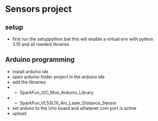 # Sensors project #
## setup ##
* first run the setuppython.bat this will enable a virtual env with python 3.10 and all needed libraries

## Arduino programming
* install arduino ide
* open arduino folder project in the arduino ide
* add the libraries:
* * SparkFun_I2C_Mux_Arduino_Library
* * SparkFun_VL53L1X_4m_Laser_Distance_Sensor
* set arduno to the Uno board and whatever com port is active
* upload
